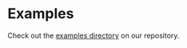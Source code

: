 # Examples

Check out the [examples directory] on our repository.

[examples directory]: https://github.com/vmware-tanzu/cartographer/tree/v0.0.3/examples
